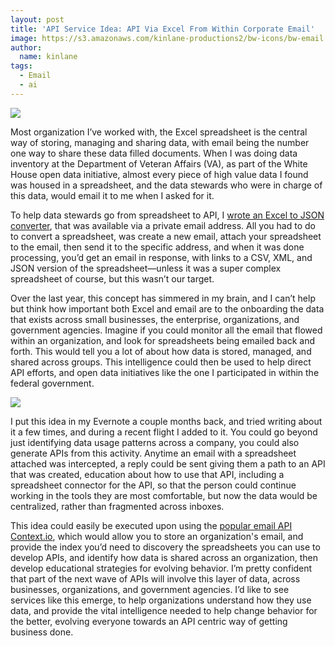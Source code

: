 ```yaml
---
layout: post
title: 'API Service Idea: API Via Excel From Within Corporate Email'
image: https://s3.amazonaws.com/kinlane-productions2/bw-icons/bw-email.png
author:
  name: kinlane
tags:
  - Email
  - ai
---
```

[![](https://s3.amazonaws.com/kinlane-productions2/bw-icons/bw-email.png)](/admin/blog/)

Most organization I’ve worked with, the Excel spreadsheet is the central way of storing, managing and sharing data, with email being the number one way to share these data filled documents. When I was doing data inventory at the Department of Veteran Affairs (VA), as part of the White House open data initiative, almost every piece of high value data I found was housed in a spreadsheet, and the data stewards who were in charge of this data, would email it to me when I asked for it.

To help data stewards go from spreadsheet to API, I [wrote an Excel to JSON converter](https://github.com/kinlane/email-xlsx-to-csv-json-xml), that was available via a private email address. All you had to do to convert a spreadsheet, was create a new email, attach your spreadsheet to the email, then send it to the specific address, and when it was done processing, you’d get an email in response, with links to a CSV, XML, and JSON version of the spreadsheet—unless it was a super complex spreadsheet of course, but this wasn’t our target.

Over the last year, this concept has simmered in my brain, and I can’t help but think how important both Excel and email are to the onboarding the data that exists across small businesses, the enterprise, organizations, and government agencies. Imagine if you could monitor all the email that flowed within an organization, and look for spreadsheets being emailed back and forth. This would tell you a lot of about how data is stored, managed, and shared across groups. This intelligence could then be used to help direct API efforts, and open data initiatives like the one I participated in within the federal government.

[![](https://s3.amazonaws.com/kinlane-productions2/bw-icons/bw-excel-icon.jpg)](/admin/blog/)

I put this idea in my Evernote a couple months back, and tried writing about it a few times, and during a recent flight I added to it. You could go beyond just identifying data usage patterns across a company, you could also generate APIs from this activity. Anytime an email with a spreadsheet attached was intercepted, a reply could be sent giving them a path to an API that was created, education about how to use that API, including a spreadsheet connector for the API, so that the person could continue working in the tools they are most comfortable, but now the data would be centralized, rather than fragmented across inboxes.

This idea could easily be executed upon using the [popular email API Context.io](http://context.io/), which would allow you to store an organization's email, and provide the index you’d need to discovery the spreadsheets you can use to develop APIs, and identify how data is shared across an organization, then develop educational strategies for evolving behavior. I’m pretty confident that part of the next wave of APIs will involve this layer of data, across businesses, organizations, and government agencies. I’d like to see services like this emerge, to help organizations understand how they use data, and provide the vital intelligence needed to help change behavior for the better, evolving everyone towards an API centric way of getting business done.